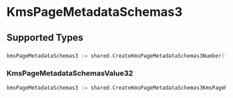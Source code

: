 # KmsPageMetadataSchemas3


## Supported Types

### 

```go
kmsPageMetadataSchemas3 := shared.CreateKmsPageMetadataSchemas3Number(float64{/* values here */})
```

### KmsPageMetadataSchemasValue32

```go
kmsPageMetadataSchemas3 := shared.CreateKmsPageMetadataSchemas3KmsPageMetadataSchemasValue32(shared.KmsPageMetadataSchemasValue32{/* values here */})
```

